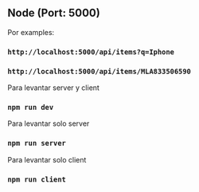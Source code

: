 ## Node (Port: 5000)

Por examples:

### `http://localhost:5000/api/items?q=Iphone`

### `http://localhost:5000/api/items/MLA833506590`

Para levantar server y client

### `npm run dev`

Para levantar solo server

### `npm run server`

Para levantar solo client

### `npm run client`
